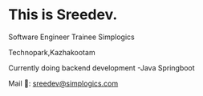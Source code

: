 # This is Sreedev.

Software Engineer Trainee Simplogics

Technopark,Kazhakootam

Currently doing backend development -Java Springboot

Mail 📧: sreedev@simplogics.com

<!---
sreedev-ts/sreedev-ts is a ✨ special ✨ repository because its `README.md` (this file) appears on your GitHub profile.
You can click the Preview link to take a look at your changes.
--->
